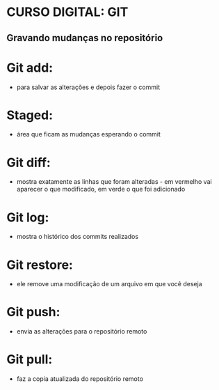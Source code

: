 # CURSO DIGITAL: GIT

## Gravando mudanças no repositório 

# Git add:
* para salvar as alterações e depois fazer o commit 
# Staged:
* área que ficam as mudanças esperando o commit 
# Git diff: 
* mostra exatamente as linhas que foram alteradas - em vermelho vai aparecer o que modificado, em verde o que foi adicionado  

# Git log: 
* mostra o histórico dos commits realizados 

# Git restore:
* ele remove uma modificação de um arquivo em que você deseja 
# Git push:
* envia as alterações para o repositório remoto 
# Git pull:
* faz a copia atualizada do repositório remoto

